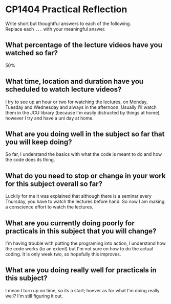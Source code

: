 # CP1404 Practical Reflection

Write short but thoughtful answers to each of the following.  
Replace each `...` with your meaningful answer.

## What percentage of the lecture videos have you watched so far?

50%

## What time, location and duration have you scheduled to watch lecture videos?

I try to see up an hour or two for watching the lectures, on Monday, Tuesday and Wednesday and always in the afternoon. Usually I'll watch them in the JCU library (because I'm easily distracted by things at home), however I try and have a uni day at home.

## What are you doing well in the subject so far that you will keep doing?

So far, I understand the basics with what the code is meant to do and how the code does its thing.

## What do you need to stop or change in your work for this subject overall so far?

Luckily for me it was explained that although there is a seminar every Thursday, you have to watch the lectures before hand. So now I am making a conscience effort to watch the lectures.

## What are you currently doing poorly for practicals in this subject that you will change?

I'm having trouble with putting the programing into action, I understand how the code works (to an extent) but I'm not sure on how to do the actual coding. It is only week two, so hopefully this improves.

## What are you doing really well for practicals in this subject?

I mean I turn up on time, so its a start; hoever as for what I'm doing really well? I'm still figuring it out.
